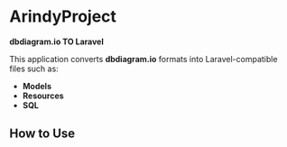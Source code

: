 # ArindyProject  
**dbdiagram.io TO Laravel**  

This application converts **dbdiagram.io** formats into Laravel-compatible files such as:  
- **Models**  
- **Resources**  
- **SQL**  

## How to Use  
